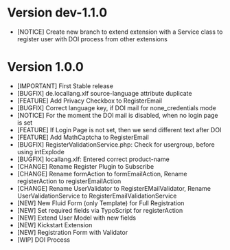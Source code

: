 # Version dev-1.1.0
- [NOTICE] Create new branch to extend extension with a Service class to register user with DOI process from other extensions

# Version 1.0.0
- [IMPORTANT] First Stable release
- [BUGFIX] de.locallang.xlf source-language attribute duplicate
- [FEATURE] Add Privacy Checkbox to RegisterEmail
- [BUGFIX] Correct language key, if DOI mail for none_credentials mode
- [NOTICE] For the moment the DOI mail is disabled, when no login page is set
- [FEATURE] If Login Page is not set, then we send different text after DOI
- [FEATURE] Add MathCaptcha to RegisterEmail
- [BUGFIX] RegisterValidationService.php: Check for usergroup, before using intExplode
- [BUGFIX] locallang.xlf: Entered correct product-name
- [CHANGE] Rename Register Plugin to Subscribe
- [CHANGE] Rename formAction to formEmailAction, Rename registerAction to registerEmailAction
- [CHANGE] Rename UserValidator to RegisterEMailValidator, Rename UserValidationService to RegisterEmailValidationService
- [NEW] New Fluid Form (only Template) for Full Registration
- [NEW] Set required fields via TypoScript for registerAction
- [NEW] Extend User Model with new fields
- [NEW] Kickstart Extension
- [NEW] Registration Form with Validator
- [WIP] DOI Process